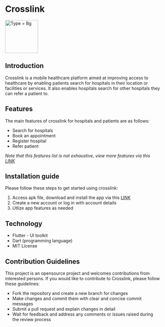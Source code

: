 # Crosslink 
<img width="107" alt="Type = Bg" src="https://user-images.githubusercontent.com/58639293/229646005-7c2ce235-48a4-4f41-be8c-0c877994de95.png">

## Introduction
Crosslink is a mobile healthcare platform aimed at improving access to healthcare by enabling patients search for hospitals in their location or facilities or services. It also enables hospitals search for other hospitals they can refer a patient to.

## Features
The main features of crosslink for hospitals and patients are as follows:
- Search for hospitals
- Book an appointment
- Register hospital
- Refer patient

_Note that this features list is not exhaustive, view more features via this [LINK](https://www.figma.com/file/8KxHba6T7fp5mlLWq6iWTF/Mboalab?node-id=57%3A1778&t=9SqdiG4IWdXIqKMr-1)_

## Installation guide
Please follow these steps to get started using crosslink:
1. Access apk file, download and install the app via this [LINK](https://drive.google.com/file/d/1Hi6J_cafLEOeskU8Ao-7aXRMcNcPUezt/view?usp=sharing)
2. Create a new account or log in with account details
3. Utlize app features as needed

## Technology
- Flutter - UI toolkit
- Dart (programming language)
- MIT License

## Contribution Guidelines
This project is an opensource project and welcomes contributions from interested persons. If you would like to contribute to Crosslink, please follow these guidelines:
- Fork the repository and create a new branch for changes
- Make changes and commit them with clear and concise commit messages
- Submit a pull request and explain changes in detail
- Wait for feedback and address any comments or issues raised during the review process
